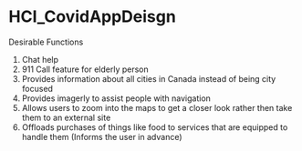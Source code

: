 # HCI_CovidAppDeisgn

Desirable Functions
1. Chat help
2. 911 Call feature for elderly person
3. Provides information about all cities in Canada instead of being city focused
4. Provides imagerly to assist people with navigation 
5. Allows users to zoom into the maps to get a closer look rather then take them to an external site 
6. Offloads purchases of things like food to services that are equipped to handle them (Informs the user in advance)
